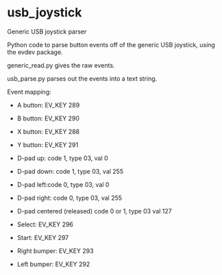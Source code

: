 # usb_joystick
Generic USB joystick parser

Python code to parse button events off of the generic USB joystick, using the evdev package.

generic_read.py gives the raw events.

usb_parse.py parses out the events into a text string.

Event mapping:
- A button: EV_KEY 289
- B button: EV_KEY 290
- X button: EV_KEY 288
- Y button: EV_KEY 291

- D-pad up: code 1, type 03, val 0
- D-pad down: code 1, type 03, val 255
- D-pad left:code 0, type 03, val 0
- D-pad right: code 0, type 03, val 255
- D-pad centered (released) code 0 or 1, type 03 val 127

- Select: EV_KEY 296
- Start:  EV_KEY 297

- Right bumper: EV_KEY 293
- Left bumper:  EV_KEY 292
